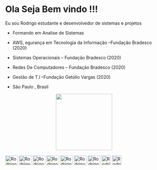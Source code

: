 <h1> Ola Seja Bem vindo !!! </h1>

Eu sou Rodrigo estudante e desenvolvedor de sistemas e projetos 
* Formando em Analise de Sistemas
* AWS, egurança em Tecnologia da Informação –Fundação Bradesco (2020)
* Sistemas Operacionais – Fundação Bradesco (2020)
* Redes De Computadores – Fundação Bradesco (2020)
* Gestão de T.I –Fundação Getúlio Vargas (2020)

* São Paulo , Brasil  

<div align="center"/>
  <a href="https://github.com/Rodrigodavids">
  <img height="180em" src="https://github-readme-stats.vercel.app/api?username=rodrigodavids&show_icons=true&theme=dark&include_all_commits=true&count_private=true"/>
</div>

  <div style="display: inline-block"><br>
<img align="center" alt="RodrigoCSS" height="30" width="40" src="https://cdn.jsdelivr.net/gh/devicons/devicon/icons/html5/html5-original-wordmark.svg" />
                      <img align="center" alt="RodrigoCSS" height="30" width="40" src="https://cdn.jsdelivr.net/gh/devicons/devicon/icons/css3/css3-original-wordmark.svg" />
           <img align="center" alt="RodrigoCSS" height="30" width="40"
            src="https://cdn.jsdelivr.net/gh/devicons/devicon/icons/javascript/javascript-original.svg" />
           <img align="center" alt="RodrigoCSS" height="30" width="40" src="https://cdn.jsdelivr.net/gh/devicons/devicon/icons/mysql/mysql-original-wordmark.svg" />
          <img align="center" alt="RodrigoCSS" height="30" width="40"src="https://cdn.jsdelivr.net/gh/devicons/devicon/icons/kotlin/kotlin-original.svg" />
          <img align="center" alt="RodrigoCSS" height="30" width="40" src="https://cdn.jsdelivr.net/gh/devicons/devicon/icons/androidstudio/androidstudio-original.svg" />
          <img align="center" alt="RodrigoCSS" height="30" width="40"src="https://cdn.jsdelivr.net/gh/devicons/devicon/icons/python/python-original.svg" />
          <img align="center" alt="RodrigoCSS" height="30" src="https://cdn.jsdelivr.net/gh/devicons/devicon/icons/java/java-original-wordmark.svg" />
    <img align="center" alt="RodrigoCSS" height="30" src="https://cdn.jsdelivr.net/gh/devicons/devicon/icons/php/php-original.svg" />        
          </div>
  

